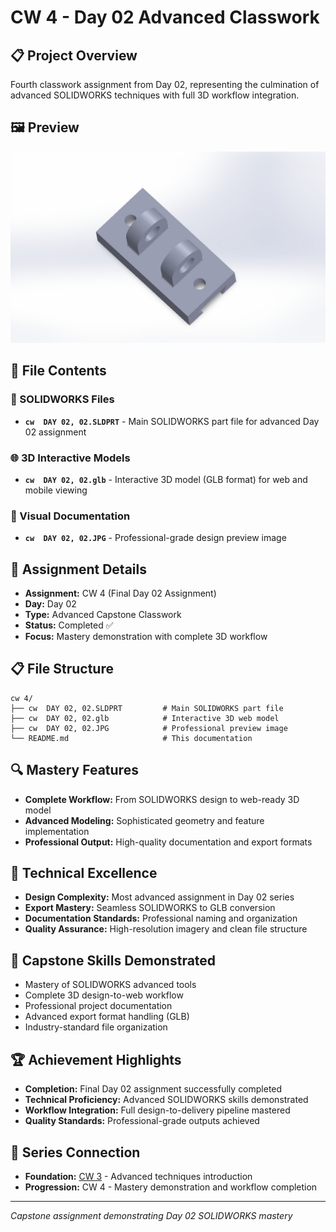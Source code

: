 # CW 4 - Day 02 Advanced Classwork

## 📋 Project Overview
Fourth classwork assignment from Day 02, representing the culmination of advanced SOLIDWORKS techniques with full 3D workflow integration.

## 🖼️ Preview
![Design Preview](cw%20%20DAY%2002%2C%2002.JPG)

## 📂 File Contents

### 🔧 SOLIDWORKS Files
- **`cw  DAY 02, 02.SLDPRT`** - Main SOLIDWORKS part file for advanced Day 02 assignment

### 🌐 3D Interactive Models
- **`cw  DAY 02, 02.glb`** - Interactive 3D model (GLB format) for web and mobile viewing

### 📸 Visual Documentation
- **`cw  DAY 02, 02.JPG`** - Professional-grade design preview image

## 🎯 Assignment Details
- **Assignment:** CW 4 (Final Day 02 Assignment)
- **Day:** Day 02
- **Type:** Advanced Capstone Classwork
- **Status:** Completed ✅
- **Focus:** Mastery demonstration with complete 3D workflow

## 📋 File Structure
```
cw 4/
├── cw  DAY 02, 02.SLDPRT         # Main SOLIDWORKS part file
├── cw  DAY 02, 02.glb            # Interactive 3D web model
├── cw  DAY 02, 02.JPG            # Professional preview image
└── README.md                     # This documentation
```

## 🔍 Mastery Features
- **Complete Workflow:** From SOLIDWORKS design to web-ready 3D model
- **Advanced Modeling:** Sophisticated geometry and feature implementation
- **Professional Output:** High-quality documentation and export formats

## 📝 Technical Excellence
- **Design Complexity:** Most advanced assignment in Day 02 series
- **Export Mastery:** Seamless SOLIDWORKS to GLB conversion
- **Documentation Standards:** Professional naming and organization
- **Quality Assurance:** High-resolution imagery and clean file structure

## 🚀 Capstone Skills Demonstrated
- Mastery of SOLIDWORKS advanced tools
- Complete 3D design-to-web workflow
- Professional project documentation
- Advanced export format handling (GLB)
- Industry-standard file organization

## 🏆 Achievement Highlights
- **Completion:** Final Day 02 assignment successfully completed
- **Technical Proficiency:** Advanced SOLIDWORKS skills demonstrated
- **Workflow Integration:** Full design-to-delivery pipeline mastered
- **Quality Standards:** Professional-grade outputs achieved

## 🔗 Series Connection
- **Foundation:** [CW 3](../cw%203/) - Advanced techniques introduction
- **Progression:** CW 4 - Mastery demonstration and workflow completion

---
*Capstone assignment demonstrating Day 02 SOLIDWORKS mastery*
